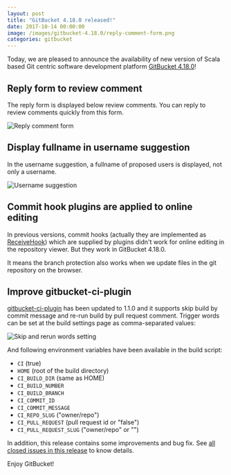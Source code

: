```yaml
---
layout: post
title: "GitBucket 4.18.0 released!"
date: 2017-10-14 00:00:00
image: /images/gitbucket-4.18.0/reply-comment-form.png
categories: gitbucket
---
```


Today, we are pleased to announce the availability of new version of Scala based Git centric software development platform [GitBucket 4.18.0](https://github.com/gitbucket/gitbucket/releases/tag/4.18.0)!

## Reply form to review comment

The reply form is displayed below review comments. You can reply to review comments quickly from this form.

![Reply comment form]({{site.baseurl}}/images/gitbucket-4.18.0/reply-comment-form.png)

## Display fullname in username suggestion

In the username suggestion, a fullname of proposed users is displayed, not only a username.

![Username suggestion]({{site.baseurl}}/images/gitbucket-4.18.0/username-suggest.png)

## Commit hook plugins are applied to online editing

In previous versions, commit hooks (actually they are implemented as [ReceiveHook](https://github.com/gitbucket/gitbucket/blob/master/src/main/scala/gitbucket/core/plugin/ReceiveHook.scala)) which are supplied by plugins didn't work for online editing in the repository viewer. But they work in GitBucket 4.18.0.

It means the branch protection also works when we update files in the git repository on the browser.

## Improve gitbucket-ci-plugin

[gitbucket-ci-plugin](https://github.com/takezoe/gitbucket-ci-plugin) has been updated to 1.1.0 and it supports skip build by commit message and re-run build by pull request comment. Trigger words can be set at the build settings page as comma-separated values:

![Skip and rerun words setting]({{site.baseurl}}/images/gitbucket-4.18.0/ci-build-settings.png)

And following environment variables have been available in the build script:

- `CI` (true)
- `HOME` (root of the build directory)
- `CI_BUILD_DIR` (same as HOME)
- `CI_BUILD_NUMBER`
- `CI_BUILD_BRANCH`
- `CI_COMMIT_ID`
- `CI_COMMIT_MESSAGE`
- `CI_REPO_SLUG` ("owner/repo")
- `CI_PULL_REQUEST` (pull request id or "false")
- `CI_PULL_REQUEST_SLUG` ("owner/repo" or "")

In addition, this release contains some improvements and bug fix. See [all closed issues in this release](https://github.com/gitbucket/gitbucket/issues?q=is%3Aclosed+milestone%3A4.18.0) to know details.

Enjoy GitBucket!
